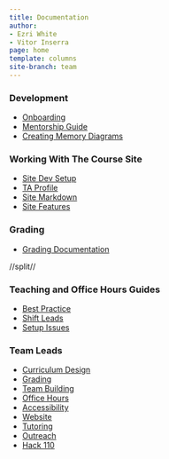```yaml
---
title: Documentation
author:
- Ezri White
- Vitor Inserra
page: home
template: columns
site-branch: team
---
```





<div class="link-page box">

### Development

* [Onboarding](/team/documentation/guides/onboarding.html)
* [Mentorship Guide](/team/documentation/guides/mentor_guide.html)
* [Creating Memory Diagrams](/team/documentation/guides/memory_diagrams.html)
<!-- * [Git Guide](/team/documentation/guides/git_guide.html) -->
<!-- * [Shift Overflow](/team/documentation/guides/shiftoverflow_dev.html) -->
</div>

<div class="link-page box">

### Working With The Course Site


* [Site Dev Setup](/team/documentation/guides/course_site_setup.html)
* [TA Profile](/team/documentation/guides/ta_profile.html)
* [Site Markdown](/team/documentation/guides/course_site_markdown.html)
* [Site Features](/team/documentation/guides/course_site_features.html)
</div>

<div class="link-page box">

### Grading

* [Grading Documentation](/team/documentation/guides/grading_csv.html) 

</div>



//split//
<div class="link-page box">

### Teaching and Office Hours Guides

* [Best Practice](/team/documentation/guides/best_practices.html)
* [Shift Leads](/team/documentation/guides/shift_leads.html)
* [Setup Issues](/team/documentation/guides/setup_issues.html)
<!-- * [Diagnostic Tool](/team/documentation/guides/diagnostic_tool.html) -->
</div>

<div class="link-page box">

### Team Leads

* [Curriculum Design](/team/documentation/leads/curriculum.html) 
* [Grading](/team/documentation/leads/grading.html)
* [Team Building](/team/documentation/leads/team-building.html)
* [Office Hours](/team/documentation/leads/office-hours.html)
* [Accessibility](/team/documentation/leads/accessibility.html)
* [Website](/team/documentation/leads/website.html)
* [Tutoring](/team/documentation/leads/tutoring.html)
* [Outreach](/team/documentation/leads/outreach.html)
* [Hack 110](/team/documentation/leads/hack110.html)


</div>
